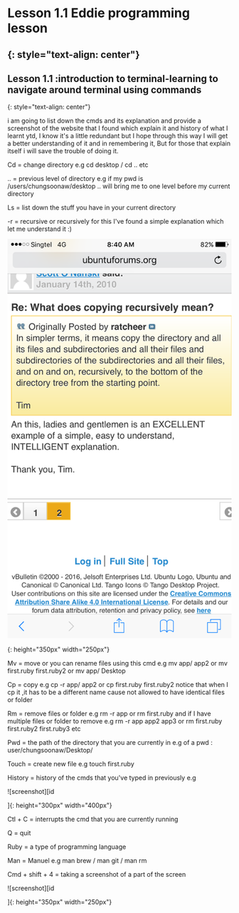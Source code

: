 # Lesson 1.1 Eddie programming lesson
{: style="text-align: center"}
-------------------------------------

## Lesson 1.1 :introduction to terminal-learning to navigate around terminal using commands
{: style="text-align: center"}


i am going to list down the cmds and its explanation and provide a screenshot of the website that I found which explain it and history of what I learnt ytd,
I know it's a little redundant but I hope through this way I will get a better understanding of it and in remembering it, But for those that explain itself i will save the trouble of doing it.

Cd = change directory e.g cd desktop / cd .. etc

.. = previous level of directory e.g if my pwd is /users/chungsoonaw/desktop .. will bring me to one level before my current directory

Ls = list down the stuff you have in your current directory

-r = recursive or recursively for this I've found a simple explanation which let me understand it :)

![screenshot][id]

[id]:/images/lesson1.1/photo1.png
{: height="350px" width="250px"}

Mv = move or you can rename files using this cmd e.g mv app/ app2 or mv first.ruby first.ruby2 or mv app/ Desktop

Cp = copy e.g cp -r app/ app2  or cp first.ruby first.ruby2
notice that when I cp it ,it has to be a different name cause not allowed to have identical files or folder

Rm = remove files or folder e.g rm -r app or rm first.ruby and if I have multiple files or folder to remove e.g rm -r app app2 app3 or rm first.ruby first.ruby2 first.ruby3 etc

Pwd = the path of the directory that you are currently in e.g of a pwd : user/chungsoonaw/Desktop/

Touch = create new file e.g touch first.ruby

History = history of the cmds that you've typed in previously e.g

![screenshot][id

[id]:/images/lesson1.1/photo2.png
]{: height="300px" width="400px"}

Ctl + C = interrupts the cmd that you are currently running

Q = quit

Ruby = a type of programming language

Man = Manuel e.g man brew / man git / man rm

Cmd + shift + 4 = taking a screenshot of a part of the screen

![screenshot][id

[id]:/images/lesson1.1/photo3.png
]{: height="350px" width="250px"}
